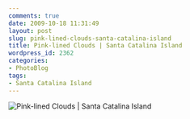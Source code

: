 ```yaml
---
comments: true
date: 2009-10-18 11:31:49
layout: post
slug: pink-lined-clouds-santa-catalina-island
title: Pink-lined Clouds | Santa Catalina Island
wordpress_id: 2362
categories:
- PhotoBlog
tags:
- Santa Catalina Island
---
```


![Pink-lined Clouds | Santa Catalina Island](http://ryanfitzer.com/main/wp-content/uploads/2009/10/catalina-island-17.jpg)
